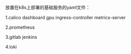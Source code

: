 放置在k8s上部署的基础服务的yaml文件：

1.calico dashboard gpu ingress-controller metrics-server

2.prometheus

3.gitlab jenkins

4.loki
